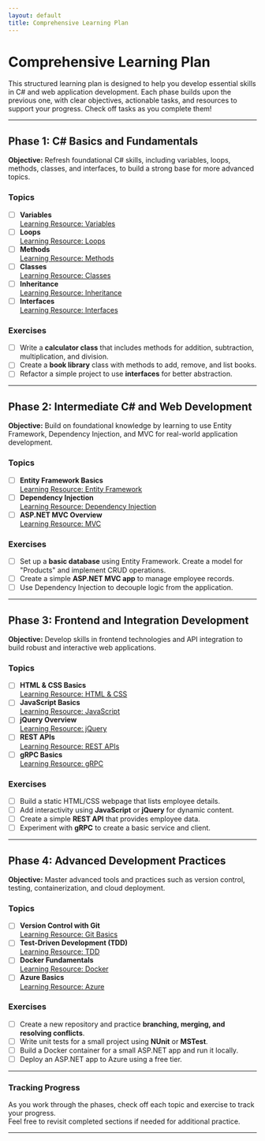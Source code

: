 ```yaml
---
layout: default
title: Comprehensive Learning Plan
---
```


# Comprehensive Learning Plan

This structured learning plan is designed to help you develop essential skills in C# and web application development. Each phase builds upon the previous one, with clear objectives, actionable tasks, and resources to support your progress. Check off tasks as you complete them!

---

## Phase 1: C# Basics and Fundamentals

**Objective:** Refresh foundational C# skills, including variables, loops, methods, classes, and interfaces, to build a strong base for more advanced topics.

### Topics
- [ ] **Variables**  
  [Learning Resource: Variables](https://learn.microsoft.com/en-us/dotnet/csharp/programming-guide/types/)
- [ ] **Loops**  
  [Learning Resource: Loops](https://learn.microsoft.com/en-us/dotnet/csharp/programming-guide/control-flow/for-and-foreach-loops)
- [ ] **Methods**  
  [Learning Resource: Methods](https://learn.microsoft.com/en-us/dotnet/csharp/programming-guide/classes-and-structs/methods)
- [ ] **Classes**  
  [Learning Resource: Classes](https://learn.microsoft.com/en-us/dotnet/csharp/programming-guide/classes-and-structs/)
- [ ] **Inheritance**  
  [Learning Resource: Inheritance](https://learn.microsoft.com/en-us/dotnet/csharp/programming-guide/classes-and-structs/inheritance)
- [ ] **Interfaces**  
  [Learning Resource: Interfaces](https://learn.microsoft.com/en-us/dotnet/csharp/programming-guide/interfaces/)

### Exercises
- [ ] Write a **calculator class** that includes methods for addition, subtraction, multiplication, and division.
- [ ] Create a **book library** class with methods to add, remove, and list books.
- [ ] Refactor a simple project to use **interfaces** for better abstraction.

---

## Phase 2: Intermediate C# and Web Development

**Objective:** Build on foundational knowledge by learning to use Entity Framework, Dependency Injection, and MVC for real-world application development.

### Topics
- [ ] **Entity Framework Basics**  
  [Learning Resource: Entity Framework](https://learn.microsoft.com/en-us/ef/)
- [ ] **Dependency Injection**  
  [Learning Resource: Dependency Injection](https://learn.microsoft.com/en-us/dotnet/core/extensions/dependency-injection)
- [ ] **ASP.NET MVC Overview**  
  [Learning Resource: MVC](https://learn.microsoft.com/en-us/aspnet/mvc/overview/older-versions-1/introduction/getting-started-with-mvc)

### Exercises
- [ ] Set up a **basic database** using Entity Framework. Create a model for "Products" and implement CRUD operations.
- [ ] Create a simple **ASP.NET MVC app** to manage employee records.
- [ ] Use Dependency Injection to decouple logic from the application.

---

## Phase 3: Frontend and Integration Development

**Objective:** Develop skills in frontend technologies and API integration to build robust and interactive web applications.

### Topics
- [ ] **HTML & CSS Basics**  
  [Learning Resource: HTML & CSS](https://developer.mozilla.org/en-US/docs/Web/HTML)
- [ ] **JavaScript Basics**  
  [Learning Resource: JavaScript](https://developer.mozilla.org/en-US/docs/Web/JavaScript/Guide)
- [ ] **jQuery Overview**  
  [Learning Resource: jQuery](https://learn.jquery.com/)
- [ ] **REST APIs**  
  [Learning Resource: REST APIs](https://learn.microsoft.com/en-us/azure/architecture/best-practices/api-design)
- [ ] **gRPC Basics**  
  [Learning Resource: gRPC](https://learn.microsoft.com/en-us/aspnet/core/grpc/)

### Exercises
- [ ] Build a static HTML/CSS webpage that lists employee details.
- [ ] Add interactivity using **JavaScript** or **jQuery** for dynamic content.
- [ ] Create a simple **REST API** that provides employee data.
- [ ] Experiment with **gRPC** to create a basic service and client.

---

## Phase 4: Advanced Development Practices

**Objective:** Master advanced tools and practices such as version control, testing, containerization, and cloud deployment.

### Topics
- [ ] **Version Control with Git**  
  [Learning Resource: Git Basics](https://git-scm.com/doc)
- [ ] **Test-Driven Development (TDD)**  
  [Learning Resource: TDD](https://learn.microsoft.com/en-us/dotnet/core/testing/)
- [ ] **Docker Fundamentals**  
  [Learning Resource: Docker](https://docs.docker.com/get-started/)
- [ ] **Azure Basics**  
  [Learning Resource: Azure](https://learn.microsoft.com/en-us/azure/)

### Exercises
- [ ] Create a new repository and practice **branching, merging, and resolving conflicts**.
- [ ] Write unit tests for a small project using **NUnit** or **MSTest**.
- [ ] Build a Docker container for a small ASP.NET app and run it locally.
- [ ] Deploy an ASP.NET app to Azure using a free tier.

---

### Tracking Progress

As you work through the phases, check off each topic and exercise to track your progress.  
Feel free to revisit completed sections if needed for additional practice.

---
